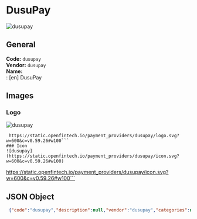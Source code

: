 # DusuPay 
![dusupay](https://static.openfintech.io/payment_providers/dusupay/logo.svg?w=600&c=v0.59.26#w100)  
## General 
**Code:** `dusupay`  
**Vendor:** `dusupay`  
**Name:**  
:	[en] DusuPay  
## Images 
### Logo 
![dusupay](https://static.openfintech.io/payment_providers/dusupay/logo.svg?w=600&c=v0.59.26#w100)  
```
 https://static.openfintech.io/payment_providers/dusupay/logo.svg?w=600&c=v0.59.26#w100```  
### Icon 
![dusupay](https://static.openfintech.io/payment_providers/dusupay/icon.svg?w=600&c=v0.59.26#w100)  
```
 https://static.openfintech.io/payment_providers/dusupay/icon.svg?w=600&c=v0.59.26#w100```  
## JSON Object 
```json
 {"code":"dusupay","description":null,"vendor":"dusupay","categories":null,"countries":null,"payment_method":null,"payout_method":null,"metadata":{"about_payments_code":"dusupay"},"name":{"en":"DusuPay"}}```  
